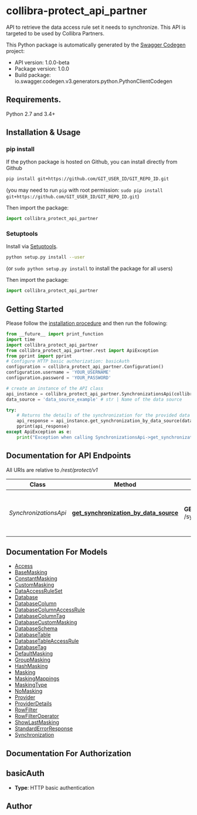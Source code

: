 # collibra-protect_api_partner
API to retrieve the data access rule set it needs to synchronize. This API is targeted to be used by Collibra Partners.

This Python package is automatically generated by the [Swagger Codegen](https://github.com/swagger-api/swagger-codegen) project:

- API version: 1.0.0-beta
- Package version: 1.0.0
- Build package: io.swagger.codegen.v3.generators.python.PythonClientCodegen

## Requirements.

Python 2.7 and 3.4+

## Installation & Usage
### pip install

If the python package is hosted on Github, you can install directly from Github

```sh
pip install git+https://github.com/GIT_USER_ID/GIT_REPO_ID.git
```
(you may need to run `pip` with root permission: `sudo pip install git+https://github.com/GIT_USER_ID/GIT_REPO_ID.git`)

Then import the package:
```python
import collibra_protect_api_partner 
```

### Setuptools

Install via [Setuptools](http://pypi.python.org/pypi/setuptools).

```sh
python setup.py install --user
```
(or `sudo python setup.py install` to install the package for all users)

Then import the package:
```python
import collibra_protect_api_partner
```

## Getting Started

Please follow the [installation procedure](#installation--usage) and then run the following:

```python
from __future__ import print_function
import time
import collibra_protect_api_partner
from collibra_protect_api_partner.rest import ApiException
from pprint import pprint
# Configure HTTP basic authorization: basicAuth
configuration = collibra_protect_api_partner.Configuration()
configuration.username = 'YOUR_USERNAME'
configuration.password = 'YOUR_PASSWORD'

# create an instance of the API class
api_instance = collibra_protect_api_partner.SynchronizationsApi(collibra_protect_api_partner.ApiClient(configuration))
data_source = 'data_source_example' # str | Name of the data source

try:
    # Returns the details of the synchronization for the provided data source.
    api_response = api_instance.get_synchronization_by_data_source(data_source)
    pprint(api_response)
except ApiException as e:
    print("Exception when calling SynchronizationsApi->get_synchronization_by_data_source: %s\n" % e)
```

## Documentation for API Endpoints

All URIs are relative to */rest/protect/v1*

Class | Method | HTTP request | Description
------------ | ------------- | ------------- | -------------
*SynchronizationsApi* | [**get_synchronization_by_data_source**](docs/SynchronizationsApi.md#get_synchronization_by_data_source) | **GET** /synchronizations/byDataSource | Returns the details of the synchronization for the provided data source.

## Documentation For Models

 - [Access](docs/Access.md)
 - [BaseMasking](docs/BaseMasking.md)
 - [ConstantMasking](docs/ConstantMasking.md)
 - [CustomMasking](docs/CustomMasking.md)
 - [DataAccessRuleSet](docs/DataAccessRuleSet.md)
 - [Database](docs/Database.md)
 - [DatabaseColumn](docs/DatabaseColumn.md)
 - [DatabaseColumnAccessRule](docs/DatabaseColumnAccessRule.md)
 - [DatabaseColumnTag](docs/DatabaseColumnTag.md)
 - [DatabaseCustomMasking](docs/DatabaseCustomMasking.md)
 - [DatabaseSchema](docs/DatabaseSchema.md)
 - [DatabaseTable](docs/DatabaseTable.md)
 - [DatabaseTableAccessRule](docs/DatabaseTableAccessRule.md)
 - [DatabaseTag](docs/DatabaseTag.md)
 - [DefaultMasking](docs/DefaultMasking.md)
 - [GroupMasking](docs/GroupMasking.md)
 - [HashMasking](docs/HashMasking.md)
 - [Masking](docs/Masking.md)
 - [MaskingMappings](docs/MaskingMappings.md)
 - [MaskingType](docs/MaskingType.md)
 - [NoMasking](docs/NoMasking.md)
 - [Provider](docs/Provider.md)
 - [ProviderDetails](docs/ProviderDetails.md)
 - [RowFilter](docs/RowFilter.md)
 - [RowFilterOperator](docs/RowFilterOperator.md)
 - [ShowLastMasking](docs/ShowLastMasking.md)
 - [StandardErrorResponse](docs/StandardErrorResponse.md)
 - [Synchronization](docs/Synchronization.md)

## Documentation For Authorization


## basicAuth

- **Type**: HTTP basic authentication


## Author


